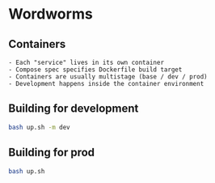 # Wordworms

## Containers

    - Each "service" lives in its own container
    - Compose spec specifies Dockerfile build target
    - Containers are usually multistage (base / dev / prod)
    - Development happens inside the container environment

## Building for development

```bash
bash up.sh -m dev
```

## Building for prod

```bash
bash up.sh
```
